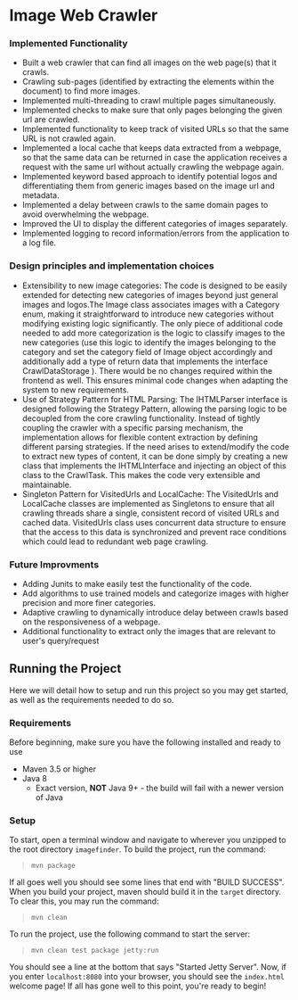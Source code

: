 # Image Web Crawler

### Implemented Functionality
- Built a web crawler that can find all images on the web page(s) that it crawls.
- Crawling sub-pages (identified by extracting the <a/> elements within the document) to find more images.
- Implemented multi-threading to crawl multiple pages simultaneously.
- Implemented checks to make sure that only pages belonging the given url are crawled.
- Implemented functionality to keep track of visited URLs so that the same URL is not crawled again.
- Implemented a local cache that keeps data extracted from a webpage, so that the same data can be returned in case the application receives a request with the same url without actually crawling the webpage again.
- Implemented keyword based approach to identify potential logos and differentiating them from generic images based on the image url and metadata.
- Implemented a delay between crawls to the same domain pages to avoid overwhelming the webpage.
- Improved the UI to display the different categories of images separately.
- Implemented logging to record information/errors from the application to a log file.

### Design principles and implementation choices
- Extensibility to new image categories: The code is designed to be easily extended for detecting new categories of images beyond just general images and logos.The Image class associates images with a Category enum, making it straightforward to introduce new categories without modifying existing logic significantly. The only piece of additional code needed to add more categorization is the logic to classify images to the new categories (use this logic to identify the images belonging to the category and set the category field of Image object accordingly and additionally add a type of return data that implements the interface CrawlDataStorage ). There would be no changes required within the frontend as well. This ensures minimal code changes when adapting the system to new requirements.
- Use of Strategy Pattern for HTML Parsing: The IHTMLParser interface is designed following the Strategy Pattern, allowing the parsing logic to be decoupled from the core crawling functionality. Instead of tightly coupling the crawler with a specific parsing mechanism, the implementation allows for flexible content extraction by defining different parsing strategies. If the need arises to extend/modify the code to extract new types of content, it can be done simply by creating a new class that implements the IHTMLInterface and injecting an object of this class to the CrawlTask. This makes the code very extensible and maintainable. 
- Singleton Pattern for VisitedUrls and LocalCache: The VisitedUrls and LocalCache classes are implemented as Singletons to ensure that all crawling threads share a single, consistent record of visited URLs and cached data. VisitedUrls class uses concurrent data structure to ensure that the access to this data is synchronized and prevent race conditions which could lead to redundant web page crawling.

### Future Improvments
- Adding Junits to make easily test the functionality of the code.
- Add algorithms to use trained models and categorize images with higher precision and more finer categories.
- Adaptive crawling to dynamically introduce delay between crawls based on the responsiveness of a webpage.
- Additional functionality to extract only the images that are relevant to user's query/request


## Running the Project
Here we will detail how to setup and run this project so you may get started, as well as the requirements needed to do so.

### Requirements
Before beginning, make sure you have the following installed and ready to use
- Maven 3.5 or higher
- Java 8
  - Exact version, **NOT** Java 9+ - the build will fail with a newer version of Java

### Setup
To start, open a terminal window and navigate to wherever you unzipped to the root directory `imagefinder`. To build the project, run the command:

>`mvn package`

If all goes well you should see some lines that end with "BUILD SUCCESS". When you build your project, maven should build it in the `target` directory. To clear this, you may run the command:

>`mvn clean`

To run the project, use the following command to start the server:

>`mvn clean test package jetty:run`

You should see a line at the bottom that says "Started Jetty Server". Now, if you enter `localhost:8080` into your browser, you should see the `index.html` welcome page! If all has gone well to this point, you're ready to begin!

